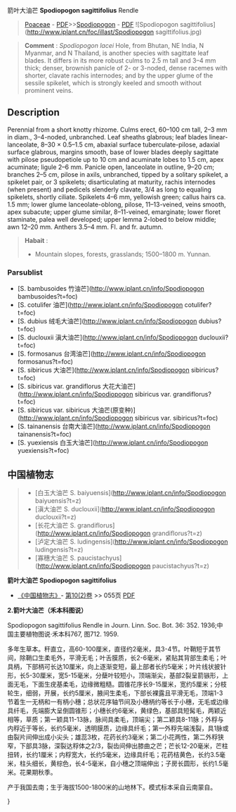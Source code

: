 箭叶大油芒 **Spodiopogon sagittifolius** Rendle

> [Poaceae](http://www.iplant.cn/info/Poaceae?t=foc) - [PDF](http://www.iplant.cn/foc/pdf/Poaceae.pdf)>>[Spodiopogon](http://www.iplant.cn/info/Spodiopogon?t=foc) - [PDF](http://www.iplant.cn/foc/pdf/Spodiopogon.pdf)
![Spodiopogon sagittifolius](http://www.iplant.cn/foc/illast/Spodiopogon sagittifolius.jpg)


> **Comment** : 
> *Spodiopogon lacei* Hole, from Bhutan, NE India, N Myanmar, and N Thailand, is another species with sagittate leaf blades. It differs in its more robust culms to 2.5 m tall and 3–4 mm thick; denser, brownish panicle of 2- or 3-noded, dense racemes with shorter, clavate rachis internodes; and by the upper glume of the sessile spikelet, which is strongly keeled and smooth without prominent veins.

## Description

Perennial from a short knotty rhizome. Culms erect, 60–100 cm tall, 2–3 mm in diam., 3–4-noded, unbranched. Leaf sheaths glabrous; leaf blades linear-lanceolate, 8–30 × 0.5–1.5 cm, abaxial surface tuberculate-pilose, adaxial surface glabrous, margins smooth, base of lower blades deeply sagittate with pilose pseudopetiole up to 10 cm and acuminate lobes to 1.5 cm, apex acuminate; ligule 2–6 mm. Panicle open, lanceolate in outline, 9–20 cm; branches 2–5 cm, pilose in axils, unbranched, tipped by a solitary spikelet, a spikelet pair, or 3 spikelets; disarticulating at maturity, rachis internodes (when present) and pedicels slenderly clavate, 3/4 as long to equaling spikelets, shortly ciliate. Spikelets 4–6 mm, yellowish green; callus hairs ca. 1.5 mm; lower glume lanceolate-oblong, pilose, 11–13-veined, veins smooth, apex subacute; upper glume similar, 8–11-veined, emarginate; lower floret staminate, palea well developed; upper lemma 2-lobed to below middle; awn 12–20 mm. Anthers 3.5–4 mm. Fl. and fr. autumn.


> **Habait** : 
>* Mountain slopes, forests, grasslands; 1500–1800 m. Yunnan.

### Parsublist

* [S.  bambusoides  竹油芒](http://www.iplant.cn/info/Spodiopogon bambusoides?t=foc)
* [S.  cotulifer  油芒](http://www.iplant.cn/info/Spodiopogon cotulifer?t=foc)
* [S.  dubius  绒毛大油芒](http://www.iplant.cn/info/Spodiopogon dubius?t=foc)
* [S.  duclouxii  滇大油芒](http://www.iplant.cn/info/Spodiopogon duclouxii?t=foc)
* [S.  formosanus  台湾油芒](http://www.iplant.cn/info/Spodiopogon formosanus?t=foc)
* [S.  sibiricus  大油芒](http://www.iplant.cn/info/Spodiopogon sibiricus?t=foc)
* [S.  sibiricus var. grandiflorus  大花大油芒](http://www.iplant.cn/info/Spodiopogon sibiricus var. grandiflorus?t=foc)
* [S.  sibiricus var. sibiricus  大油芒(原变种)](http://www.iplant.cn/info/Spodiopogon sibiricus var. sibiricus?t=foc)
* [S.  tainanensis  台南大油芒](http://www.iplant.cn/info/Spodiopogon tainanensis?t=foc)
* [S.  yuexiensis  白玉大油芒](http://www.iplant.cn/info/Spodiopogon yuexiensis?t=foc)


## 中国植物志

> * [白玉大油芒  S.  baiyuensis](http://www.iplant.cn/info/Spodiopogon baiyuensis?t=z)
> * [滇大油芒  S.  duclouxii](http://www.iplant.cn/info/Spodiopogon duclouxii?t=z)
> * [长花大油芒  S.  grandiflorus](http://www.iplant.cn/info/Spodiopogon grandiflorus?t=z)
> * [泸定大油芒  S.  ludingensis](http://www.iplant.cn/info/Spodiopogon ludingensis?t=z)
> * [寡穗大油芒  S.  paucistachyus](http://www.iplant.cn/info/Spodiopogon paucistachyus?t=z)


**箭叶大油芒 Spodiopogon sagittifolius**

* [《中国植物志》](http://www.iplant.cn/frps)- [第10(2)卷](http://www.iplant.cn/frps/vol/10(2)) >> 055页 [PDF](http://www.iplant.cn/frps/pdf/10(2)/055.pdf)

**2.箭叶大油芒（禾本科图说）**

Spodiopogon sagittifolius Rendle in Journ. Linn. Soc. Bot. 36: 352. 1936;中国主要植物图说·禾本科767, 图712. 1959.

多年生草本。秆直立，高60-100厘米，直径约2毫米，具3-4节。叶鞘短于其节间，除鞘口生柔毛外，平滑无毛；叶舌膜质，长2-6毫米，紧贴其背部生柔毛；叶具柄，下部柄可长达10厘米，向上逐渐变短，最上部者长约5毫米；叶片线状披针形，长5-30厘米，宽5-15毫米，分蘖叶较短小，顶端渐尖，基部2裂呈箭镞形，上面无毛，下面生疣基柔毛，边缘微粗糙。圆锥花序长9-15厘米，宽约5厘米；分枝轮生，细弱，开展，长约5厘米，腋间生柔毛，下部长裸露且平滑无毛，顶端1-3节着生一无柄和一有柄小穗；总状花序轴节间及小穗柄约等长于小穗，无毛或边缘具纤毛，先端膨大呈倒圆锥形；小穗长约6毫米，黄绿色，基部具短髯毛，两颖近相等，草质；第一颖具11-13脉，脉间具柔毛，顶端尖；第二颖具8-11脉；外稃与内稃近于等长，长约5毫米，透明膜质，边缘具纤毛；第一外稃先端浅裂，具1脉或由裂片间伸出成小尖头；雄蕊3枚，花药长约3毫米；第二小花两性，第二外稃狭窄，下部具3脉，深裂达稃体之2/3，裂齿间伸出膝曲之芒；芒长12-20毫米，芒柱扭转，长约1厘米；内稃宽大，长约5毫米，边缘具纤毛；花药桔黄色，长约3.5毫米，柱头细长，黄棕色，长4-5毫米，自小穗之顶端伸出；子房长圆形，长约1.5毫米。花果期秋季。

产于我国去南；生于海拔1500-1800米的山地林下。模式标本采自云南蒙自。

}